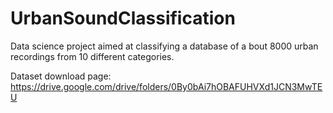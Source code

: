 # UrbanSoundClassification
Data science project aimed at classifying a database of a bout 8000 urban recordings from 10 different categories.

Dataset download page: https://drive.google.com/drive/folders/0By0bAi7hOBAFUHVXd1JCN3MwTEU 
